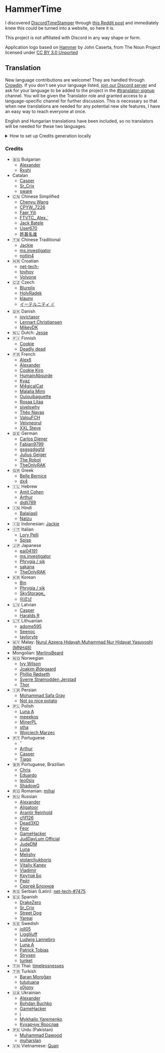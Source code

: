 <h1>HammerTime <a title="Crowdin" target="_blank" href="https://crowdin.com/project/hammertime"><img src="https://badges.crowdin.net/hammertime/localized.svg" alt=""></a></h1>

I discovered [DiscordTimeStamper] through [this Reddit post] and immediately knew this could be turned into a website,
so here it is.

[discordtimestamper]: https://github.com/TimeTravelPenguin/DiscordTimeStamper/
[this reddit post]: https://www.reddit.com/r/discordapp/comments/oiv86b/i_made_a_tool_to_make_timestamps_for_discord/

This project is not affiliated with Discord in any way shape or form.

Application logo based on [Hammer] by John Caserta, from The Noun Project licensed under [CC BY 3.0 Unported]

[hammer]: https://meta.m.wikimedia.org/wiki/File:Hammer_-_Noun_project_1306.svg
[cc by 3.0 unported]: https://creativecommons.org/licenses/by/3.0/deed.en

## Translation

New language contributions are welcome! They are handled through [Crowdin]. If you don't see your language listed,
[join our Discord server] and ask for your language to be added to the project in the [#translator-signup] channel. You
will be given the Translator role and granted access to a language-specific channel for further discussion. This is
necessary so that when new translations are needed for any potential new site features, I have an easy way to reach
everyone at once.

[crowdin]: https://crowdin.com/project/hammertime
[join our discord server]: https://hammertime.cyou/discord
[#translator-signup]: https://discord.com/channels/952258283882819595/952292965211074650

English and Hungarian translations have been included, so no translators will be needed for these two languages.

<details>
<summary>How to set up Credits generation locally</summary>

> [!NOTE]
> This section is primarily for me, the developer, to be able to refer back to these instructions in the future. However, if you would like to know the process on how to set this up locally, feel free to read on.

1. Obtain a Crowdin API token for your account at https://crowdin.com/settings#api-key
   - You can enter any name you like
   - Check the "Projects" scope and select "Read only" from the dropdown next to it
   - Select "Read and write" in the "Reports" line inside "Projects"
2. Make a copy of `.env.template` at the root of the repository called `.env`
   - This file is normally ignored in version control, if you are committing your changes, make sure it id not included.
3. Fill in the environment variables inside the `.env` file as follows:
   - `CROWDIN_API_KEY` should be set to the token you just created
   - `CROWDIN_PROJECT_IDENTIFIER` is the text-based identifier on the project, this is typically at the end of the project page URL, e.g. in https://crowdin.com/project/hammertime the value that should be entered here is `hammertime`. You must have manager access to the project in question for the script to find it.
   - You can leave the rest of the values as-is.
4. Now you can run `npm run dev` without the warning message related to credit generation
</details>

### Credits

- 🇧🇬 Bulgarian
  - [Alexander](https://crowdin.com/profile/Mr.Shad)
  - [Rxshi](https://crowdin.com/profile/Rxshi)
- Catalan
  - [Casper](https://crowdin.com/profile/JajarGG)
  - [Sr_Crix](https://crowdin.com/profile/Sr_Crix)
  - [sware](https://crowdin.com/profile/sware)
- 🇨🇳 Chinese Simplified
  - [Chenyu Wang](https://crowdin.com/profile/w11039685)
  - [CPYW_7226](https://crowdin.com/profile/CPYW_7226)
  - [Faer Yili](https://crowdin.com/profile/yilifaer)
  - [FTVTC\_ Alex.`](https://crowdin.com/profile/htcqqcomm)
  - [Jack Batele](https://crowdin.com/profile/BateleJack)
  - [User670](https://crowdin.com/profile/User670)
  - [姓甚名谁](https://crowdin.com/profile/febilly)
- 🇹🇼 Chinese Traditional
  - [Jackie](https://crowdin.com/profile/jckcr)
  - [ms.investigator](https://crowdin.com/profile/ms.)
  - [notlin4](https://crowdin.com/profile/notlin4)
- 🇭🇷 Croatian
  - [net-tech-](https://crowdin.com/profile/net-tech-)
  - [tovhov](https://crowdin.com/profile/tovhov)
  - [Volvone](https://github.com/volvone)
- 🇨🇿 Czech
  - [Blurplix](https://crowdin.com/profile/Blurplix)
  - [HolyRadek](https://crowdin.com/profile/holyradek)
  - [klauny](https://crowdin.com/profile/klauny)
  - [イーテルニティ ☄️](https://crowdin.com/profile/Ethxrnity)
- 🇩🇰 Danish
  - [jovictasor](https://crowdin.com/profile/jovictasor)
  - [Lennart Christiansen](https://crowdin.com/profile/LennartDenmark)
  - [MikeyDK](https://crowdin.com/profile/MikeyDK)
- 🇳🇱 Dutch: [Jesse](https://github.com/Jessuhh)
- 🇫🇮 Finnish
  - [Cookie](https://crowdin.com/profile/cookiethegamer33)
  - [Deadly dead](https://crowdin.com/profile/cricribebe)
- 🇫🇷 French
  - [Alex6](https://crowdin.com/profile/Alex6_)
  - [Alexander](https://crowdin.com/profile/Mr.Shad)
  - [Cookie Kiro](https://crowdin.com/profile/Cookikui)
  - [HumainAbsurde](https://crowdin.com/profile/humain)
  - [Kyaz](https://crowdin.com/profile/09kyaz)
  - [M4gicalCat](https://crowdin.com/profile/M4gicalCat)
  - [Malalia Mimi](https://crowdin.com/profile/MialyMusic)
  - [Ouiouibaguette](https://crowdin.com/profile/Ouiouibaguette)
  - [Rosaa Litaa](https://crowdin.com/profile/Rosaalita)
  - [sivelswhy](https://crowdin.com/profile/sivelswhy)
  - [Théo Navas](https://crowdin.com/profile/GrifGrif)
  - [ValouFCH](https://crowdin.com/profile/ValouFCH)
  - [Veivneorul](https://crowdin.com/profile/Veivneorul)
  - [XXL Steve](https://crowdin.com/profile/XXL_Steve)
- 🇩🇪 German
  - [Carlos Diener](https://crowdin.com/profile/carlos.diener)
  - [Fabian9799](https://crowdin.com/profile/Fabian9799)
  - [gsgsgdggfd](https://crowdin.com/profile/gsgsgdggfd)
  - [Julius Geiger](https://crowdin.com/profile/julix00)
  - [The Robot](https://crowdin.com/profile/therobot)
  - [TheOnlyRAK](https://crowdin.com/profile/TheOnlyRAK)
- 🇬🇷 Greek
  - [Belle Bernice](https://crowdin.com/profile/BelleBernice)
  - [dx4](https://crowdin.com/profile/dx4)
- 🇮🇱 Hebrew
  - [Amit Cohen](https://crowdin.com/profile/ZeRealOne)
  - [Arthur](https://crowdin.com/profile/DuperKnight)
  - [didli789](https://crowdin.com/profile/didli789)
- 🇮🇳 Hindi
  - [Balajiasli](https://crowdin.com/profile/Balajiasli)
  - [Natzu](https://crowdin.com/profile/natieon)
- 🇮🇩 Indonesian: [Jackie](https://github.com/Jckcr)
- 🇮🇹 Italian
  - [Lory Pelli](https://github.com/lorypelli)
  - [Spisp](https://crowdin.com/profile/Spisp)
- 🇯🇵 Japanese
  - [eai04191](https://crowdin.com/profile/eai04191)
  - [ms.investigator](https://crowdin.com/profile/ms.)
  - [Phrygia / sjk](https://github.com/sjkim04)
  - [sakana](https://crowdin.com/profile/sakana0580)
  - [TheOnlyRAK](https://crowdin.com/profile/TheOnlyRAK)
- 🇰🇷 Korean
  - [Bin](https://crowdin.com/profile/cheesepickle12345678)
  - [Phrygia / sjk](https://github.com/sjkim04)
  - [SkyStorage\_](https://crowdin.com/profile/SkyStorage_)
  - [미르냥](https://crowdin.com/profile/Mirnyang)
- 🇱🇻 Latvian
  - [Casper](https://crowdin.com/profile/JajarGG)
  - [Haralds R](https://crowdin.com/profile/haralds.re)
- 🇱🇹 Lithuanian
  - [adome595](https://crowdin.com/profile/adome595)
  - [Seenoc](https://crowdin.com/profile/Seenoc)
  - [tayloryte](https://crowdin.com/profile/tayloryte)
- 🇲🇾 Malay: [Nurul Azeera Hidayah Muhammad Nur Hidayat Yasuyoshi (MNH48)](https://crowdin.com/profile/mnh48)
- Mongolian: [MerlinsBeard](https://crowdin.com/profile/MerlinsBeard)
- 🇳🇴 Norwegian
  - [Ivy Wilson](https://crowdin.com/profile/zach.lawnmower)
  - [Joakim Ødegaard](https://crowdin.com/profile/joakim.od)
  - [Phillip Rødseth](https://crowdin.com/profile/philliphatrod)
  - [Sverre Strømodden Jerstad](https://crowdin.com/profile/sverrejerstad)
  - [Thor](https://crowdin.com/profile/thorarne94)
- 🇮🇷 Persian
  - [Mohammad Safa Gray](https://crowdin.com/profile/DeadMarco)
  - [Not so nice potato](https://crowdin.com/profile/regimanhj)
- 🇵🇱 Polish
  - [Luna A](https://crowdin.com/profile/LumiKitten)
  - [meeekos](https://crowdin.com/profile/meeekos)
  - [MinerPL](https://github.com/minerpl)
  - [stha](https://crowdin.com/profile/sthakrk)
  - [Wojciech Marzec](https://crowdin.com/profile/C.Ezra.M)
- 🇵🇹 Portuguese
  - [ً](https://crowdin.com/profile/buckshot-)
  - [Arthur](https://crowdin.com/profile/DuperKnight)
  - [Casper](https://crowdin.com/profile/JajarGG)
  - [Tiago](https://crowdin.com/profile/DemiCool)
- 🇧🇷 Portuguese, Brazilian
  - [Chris](https://crowdin.com/profile/Chrisdbhr)
  - [Eduardo](https://crowdin.com/profile/Nirewen)
  - [leo0six](https://crowdin.com/profile/leo0six)
  - [ShadowG](https://crowdin.com/profile/ShadowG)
- 🇷🇴 Romanian: [mihai](https://crowdin.com/profile/mihaiofficialRO)
- 🇷🇺 Russian
  - [Alexander](https://crowdin.com/profile/Mr.Shad)
  - [Aligatoor](https://crowdin.com/profile/Aligatoor)
  - [Arantir Reinhold](https://crowdin.com/profile/arantirrein)
  - [cfif126](https://crowdin.com/profile/cfif126)
  - [Dead3XD](https://crowdin.com/profile/Dead3XD)
  - [Feor](https://crowdin.com/profile/EL0nMusk)
  - [GameHacker](https://crowdin.com/profile/GameHacker)
  - [JudDayLum Official](https://crowdin.com/profile/JudDayLum)
  - [JudeDM](https://crowdin.com/profile/JudeDM)
  - [Luna](https://crowdin.com/profile/NightyCloud)
  - [Melishy](https://crowdin.com/profile/melishy)
  - [stolarchukboris](https://crowdin.com/profile/PleasedontslammykeyboarddfsdoijfwR)
  - [Vitaliy Kanev](https://crowdin.com/profile/vitalkanev)
  - [Vladimir](https://crowdin.com/profile/bill876)
  - [Крутой Бо](https://crowdin.com/profile/arturfomenko8)
  - [Рейт](https://crowdin.com/profile/helppriklreyta)
  - [Сергей Блохнов](https://crowdin.com/profile/servey22)
- 🇷🇸 Serbian (Latin): [net-tech-#7475](https://nettech.dev/)
- 🇪🇸 Spanish
  - [DrakeZero](https://crowdin.com/profile/DrakeZero)
  - [Sr_Crix](https://crowdin.com/profile/Sr_Crix)
  - [Street Dog](https://crowdin.com/profile/streetdog.arg)
  - [Yareaj](https://github.com/Yareaj/)
- 🇸🇪 Swedish
  - [joll05](https://crowdin.com/profile/joll05)
  - [Liggliluff](https://github.com/Liggliluff)
  - [Ludwig Lannebro](https://crowdin.com/profile/lannebroludwig)
  - [Luna A](https://crowdin.com/profile/LumiKitten)
  - [Patrick Tobias](https://crowdin.com/profile/patricktobias)
  - [Stryxen](https://crowdin.com/profile/Stryxen)
  - [tunket](https://crowdin.com/profile/tunket)
- 🇹🇭 Thai: [timelessnesses](https://github.com/timelessnesses)
- 🇹🇷 Turkish
  - [Baran Moroğan](https://crowdin.com/profile/okunamayanad)
  - [tututuana](https://crowdin.com/profile/tututuana)
  - [x0jony](https://crowdin.com/profile/x0jony)
- 🇺🇦 Ukrainian
  - [Alexander](https://crowdin.com/profile/Mr.Shad)
  - [Bohdan Buchko](https://crowdin.com/profile/Indi_Mops)
  - [GameHacker](https://crowdin.com/profile/GameHacker)
  - [i](https://crowdin.com/profile/enky)
  - [Mykhailo Yaremenko](https://crowdin.com/profile/WhiteBear60)
  - [Кухарчук Ярослав](https://crowdin.com/profile/Gamer_Yaroslaw)
- 🇵🇰 Urdu (Pakistan)
  - [Muhammad Dawood](https://crowdin.com/profile/Developer_X)
  - [muharslan](https://crowdin.com/profile/muharslan)
- 🇻🇳 Vietnamese: [Quan](https://crowdin.com/profile/quanonthecob)
